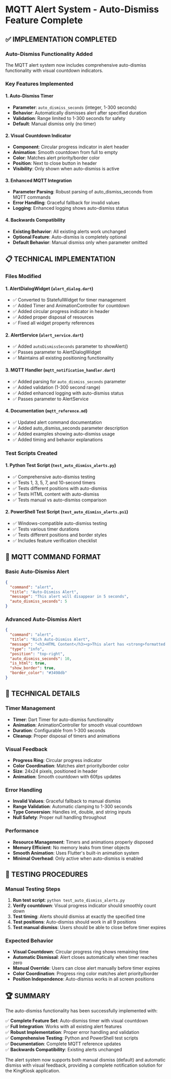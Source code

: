 # MQTT Alert System - Auto-Dismiss Feature Complete

## ✅ IMPLEMENTATION COMPLETED

### Auto-Dismiss Functionality Added
The MQTT alert system now includes comprehensive auto-dismiss functionality with visual countdown indicators.

### Key Features Implemented

#### 1. **Auto-Dismiss Timer**
- **Parameter**: `auto_dismiss_seconds` (integer, 1-300 seconds)
- **Behavior**: Automatically dismisses alert after specified duration
- **Validation**: Range limited to 1-300 seconds for safety
- **Default**: Manual dismiss only (no timer)

#### 2. **Visual Countdown Indicator**
- **Component**: Circular progress indicator in alert header
- **Animation**: Smooth countdown from full to empty
- **Color**: Matches alert priority/border color
- **Position**: Next to close button in header
- **Visibility**: Only shown when auto-dismiss is active

#### 3. **Enhanced MQTT Integration**
- **Parameter Parsing**: Robust parsing of auto_dismiss_seconds from MQTT commands
- **Error Handling**: Graceful fallback for invalid values
- **Logging**: Enhanced logging shows auto-dismiss status

#### 4. **Backwards Compatibility**
- **Existing Behavior**: All existing alerts work unchanged
- **Optional Feature**: Auto-dismiss is completely optional
- **Default Behavior**: Manual dismiss only when parameter omitted

## 📋 TECHNICAL IMPLEMENTATION

### Files Modified

#### 1. **AlertDialogWidget** (`alert_dialog.dart`)
- ✅ Converted to StatefulWidget for timer management
- ✅ Added Timer and AnimationController for countdown
- ✅ Added circular progress indicator in header
- ✅ Added proper disposal of resources
- ✅ Fixed all widget property references

#### 2. **AlertService** (`alert_service.dart`)
- ✅ Added `autoDismissSeconds` parameter to showAlert()
- ✅ Passes parameter to AlertDialogWidget
- ✅ Maintains all existing positioning functionality

#### 3. **MQTT Handler** (`mqtt_notification_handler.dart`)
- ✅ Added parsing for `auto_dismiss_seconds` parameter
- ✅ Added validation (1-300 second range)
- ✅ Added enhanced logging with auto-dismiss status
- ✅ Passes parameter to AlertService

#### 4. **Documentation** (`mqtt_reference.md`)
- ✅ Updated alert command documentation
- ✅ Added auto_dismiss_seconds parameter description
- ✅ Added examples showing auto-dismiss usage
- ✅ Added timing and behavior explanations

### Test Scripts Created

#### 1. **Python Test Script** (`test_auto_dismiss_alerts.py`)
- ✅ Comprehensive auto-dismiss testing
- ✅ Tests 1, 3, 5, 7, and 10-second timers
- ✅ Tests different positions with auto-dismiss
- ✅ Tests HTML content with auto-dismiss
- ✅ Tests manual vs auto-dismiss comparison

#### 2. **PowerShell Test Script** (`test_auto_dismiss_alerts.ps1`)
- ✅ Windows-compatible auto-dismiss testing
- ✅ Tests various timer durations
- ✅ Tests different positions and border styles
- ✅ Includes feature verification checklist

## 🎯 MQTT COMMAND FORMAT

### Basic Auto-Dismiss Alert
```json
{
  "command": "alert",
  "title": "Auto-Dismiss Alert",
  "message": "This alert will disappear in 5 seconds",
  "auto_dismiss_seconds": 5
}
```

### Advanced Auto-Dismiss Alert
```json
{
  "command": "alert",
  "title": "Rich Auto-Dismiss Alert",
  "message": "<h3>HTML Content</h3><p>This alert has <strong>formatted content</strong> and auto-dismisses in 10 seconds.</p>",
  "type": "info",
  "position": "top-right",
  "auto_dismiss_seconds": 10,
  "is_html": true,
  "show_border": true,
  "border_color": "#3498db"
}
```

## 🔧 TECHNICAL DETAILS

### Timer Management
- **Timer**: Dart Timer for auto-dismiss functionality
- **Animation**: AnimationController for smooth visual countdown
- **Duration**: Configurable from 1-300 seconds
- **Cleanup**: Proper disposal of timers and animations

### Visual Feedback
- **Progress Ring**: Circular progress indicator
- **Color Coordination**: Matches alert priority/border color
- **Size**: 24x24 pixels, positioned in header
- **Animation**: Smooth countdown with 60fps updates

### Error Handling
- **Invalid Values**: Graceful fallback to manual dismiss
- **Range Validation**: Automatic clamping to 1-300 seconds
- **Type Conversion**: Handles int, double, and string inputs
- **Null Safety**: Proper null handling throughout

### Performance
- **Resource Management**: Timers and animations properly disposed
- **Memory Efficient**: No memory leaks from timer objects
- **Smooth Animation**: Uses Flutter's built-in animation system
- **Minimal Overhead**: Only active when auto-dismiss is enabled

## 🧪 TESTING PROCEDURES

### Manual Testing Steps
1. **Run test script**: `python test_auto_dismiss_alerts.py`
2. **Verify countdown**: Visual progress indicator should smoothly count down
3. **Test timing**: Alerts should dismiss at exactly the specified time
4. **Test positions**: Auto-dismiss should work in all 9 positions
5. **Test manual dismiss**: Users should be able to close before timer expires

### Expected Behavior
- **Visual Countdown**: Circular progress ring shows remaining time
- **Automatic Dismissal**: Alert closes automatically when timer reaches zero
- **Manual Override**: Users can close alert manually before timer expires
- **Color Coordination**: Progress ring color matches alert priority/border
- **Position Independence**: Auto-dismiss works in all screen positions

## 🏆 SUMMARY

The auto-dismiss functionality has been successfully implemented with:

✅ **Complete Feature Set**: Auto-dismiss timer with visual countdown  
✅ **Full Integration**: Works with all existing alert features  
✅ **Robust Implementation**: Proper error handling and validation  
✅ **Comprehensive Testing**: Python and PowerShell test scripts  
✅ **Documentation**: Complete MQTT reference updates  
✅ **Backwards Compatibility**: Existing alerts unchanged  

The alert system now supports both manual dismiss (default) and automatic dismiss with visual feedback, providing a complete notification solution for the KingKiosk application.

